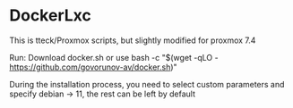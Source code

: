 # DockerLxc
This is tteck/Proxmox scripts, but slightly modified for proxmox 7.4

Run:
  Download docker.sh or use bash -c "$(wget -qLO - https://github.com/govorunov-av/docker.sh)"
  
During the installation process, you need to select custom parameters and specify debian -> 11, the rest can be left by default
